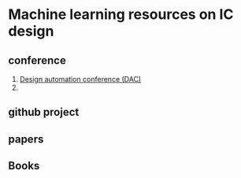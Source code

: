 # Machine learning resources on IC design


## conference

1. [Design automation conference (DAC)](https://dac.com/content/machine-learningai)
2.

## github project

## papers

## Books

